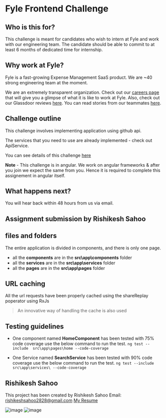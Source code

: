 # Fyle Frontend Challenge

## Who is this for?

This challenge is meant for candidates who wish to intern at Fyle and work with our engineering team. The candidate should be able to commit to at least 6 months of dedicated time for internship.

## Why work at Fyle?

Fyle is a fast-growing Expense Management SaaS product. We are ~40 strong engineering team at the moment. 

We are an extremely transparent organization. Check out our [careers page](https://careers.fylehq.com) that will give you a glimpse of what it is like to work at Fyle. Also, check out our Glassdoor reviews [here](https://www.glassdoor.co.in/Reviews/Fyle-Reviews-E1723235.htm). You can read stories from our teammates [here](https://stories.fylehq.com).

## Challenge outline

This challenge involves implementing application using github api. 

The services that you need to use are already implemented - check out ApiService.

You can see details of this challenge [here](https://fyleuniverse.notion.site/fyleuniverse/Fyle-Frontend-development-challenge-cb5085e5e0864e769e7b98c694400aaa)

__Note__ - This challenge is in angular. We work on angular frameworks & after you join we expect the same from you. Hence it is required to complete this assignement in angular itself.

## What happens next?

You will hear back within 48 hours from us via email.

## Assignment submission by Rishikesh Sahoo






## files and folders

The entire application is divided in components, and there is only one page.

 - all the **components** are in the **src\app\components** folder
 - all the **services** are in the **src\app\services** folder
 - all the **pages** are in the **src\app\pages** folder


## URL caching 

All the url requests have been properly cached using the shareReplay poperator using RxJs

> An innovative way of handling the cache is also used


## Testing guidelines 

- One component named **HomeComponent** has been tested with 75% code coverage
use the below command to run the test.
    ``` ng test --include  src\app\pages\home --code-coverage ```


- One Service named **SearchService** has been tested with 90% code coverage
use the below command to run the test.
    ``` ng test --include  src\app\services\ --code-coverage ```


## Rishikesh Sahoo

This project has been created by Rishikesh Sahoo
Email: rishikeshsahoo2828@gmail.com
[My Resume](https://drive.google.com/file/d/1-ywENnDZ5c2Dbl8b6U1SjMzdt1WqYBtX/view?usp=drive_link)



![image](https://github.com/Rishikeshsahoo/fyle-internship-challenge-23/assets/64695078/409381e4-f0c1-4576-94af-e1ecd20dfda7)
![image](https://github.com/Rishikeshsahoo/fyle-internship-challenge-23/assets/64695078/ec1aad49-7b0a-4af5-933e-0f0775b98b9b)







